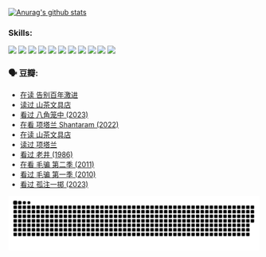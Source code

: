 
[![Anurag's github stats](https://github-readme-stats.vercel.app/api?username=w940853815)](https://github.com/anuraghazra/github-readme-stats)

### Skills:

<code><img height="32" src="https://cdn.jsdelivr.net/npm/simple-icons@v5/icons/python.svg"></code>
<code><img height="32" src="https://cdn.jsdelivr.net/npm/simple-icons@v5/icons/javascript.svg"></code>
<code><img height="32" src="https://cdn.jsdelivr.net/npm/simple-icons@v5/icons/django.svg"></code>
<code><img height="32" src="https://cdn.jsdelivr.net/npm/simple-icons@v5/icons/flask.svg"></code>
<code><img height="32" src="https://cdn.jsdelivr.net/npm/simple-icons@v5/icons/vuetify.svg"></code>
<code><img height="32" src="https://cdn.jsdelivr.net/npm/simple-icons@v5/icons/git.svg"></code>
<code><img height="32" src="https://cdn.jsdelivr.net/npm/simple-icons@v5/icons/docker.svg"></code>
<code><img height="32" src="https://cdn.jsdelivr.net/npm/simple-icons@v5/icons/postgresql.svg"></code>
<code><img height="32" src="https://cdn.jsdelivr.net/npm/simple-icons@v5/icons/elasticsearch.svg"></code>
<code><img height="32" src="https://cdn.jsdelivr.net/npm/simple-icons@v5/icons/macos.svg"></code>
<code><img height="32" src="https://cdn.jsdelivr.net/npm/simple-icons@v5/icons/linux.svg"></code>

### 🗣 豆瓣:

<!-- DOUBAN-ACTIVITIES:START -->
- [在读 告别百年激进](https://www.douban.com/people/136069238/status/4374953075/?_i=95449697)
- [读过 山茶文具店](https://www.douban.com/people/136069238/status/4374952154/?_i=95449697)
- [看过 八角笼中‎ (2023)](https://www.douban.com/people/136069238/status/4367541707/?_i=95449697)
- [在看 项塔兰 Shantaram‎ (2022)](https://www.douban.com/people/136069238/status/4365497032/?_i=95449697)
- [在读 山茶文具店](https://www.douban.com/people/136069238/status/4364620725/?_i=95449697)
- [读过 项塔兰](https://www.douban.com/people/136069238/status/4364620288/?_i=95449697)
- [看过 老井‎ (1986)](https://www.douban.com/people/136069238/status/4362366672/?_i=95449697)
- [在看 毛骗 第二季‎ (2011)](https://www.douban.com/people/136069238/status/4355752869/?_i=95449697)
- [看过 毛骗 第一季‎ (2010)](https://www.douban.com/people/136069238/status/4355752667/?_i=95449697)
- [看过 孤注一掷‎ (2023)](https://www.douban.com/people/136069238/status/4354774568/?_i=95449697)
<!-- DOUBAN-ACTIVITIES:END -->


![Snake animation](https://raw.githubusercontent.com/w940853815/w940853815/output/github-contribution-grid-snake.svg)

<!--
**w940853815/w940853815** is a ✨ _special_ ✨ repository because its `README.md` (this file) appears on your GitHub profile.

Here are some ideas to get you started:

- 🔭 I’m currently working on ...
- 🌱 I’m currently learning ...
- 👯 I’m looking to collaborate on ...
- 🤔 I’m looking for help with ...
- 💬 Ask me about ...
- 📫 How to reach me: ...
- 😄 Pronouns: ...
- ⚡ Fun fact: ...
-->
